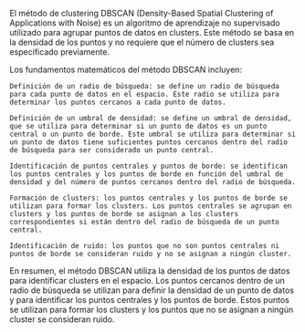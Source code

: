 El método de clustering DBSCAN (Density-Based Spatial Clustering of Applications with Noise) es un algoritmo de aprendizaje no supervisado utilizado para agrupar puntos de datos en clusters. Este método se basa en la densidad de los puntos y no requiere que el número de clusters sea especificado previamente.

Los fundamentos matemáticos del método DBSCAN incluyen:

    Definición de un radio de búsqueda: se define un radio de búsqueda para cada punto de datos en el espacio. Este radio se utiliza para determinar los puntos cercanos a cada punto de datos.

    Definición de un umbral de densidad: se define un umbral de densidad, que se utiliza para determinar si un punto de datos es un punto central o un punto de borde. Este umbral se utiliza para determinar si un punto de datos tiene suficientes puntos cercanos dentro del radio de búsqueda para ser considerado un punto central.

    Identificación de puntos centrales y puntos de borde: se identifican los puntos centrales y los puntos de borde en función del umbral de densidad y del número de puntos cercanos dentro del radio de búsqueda.

    Formación de clusters: los puntos centrales y los puntos de borde se utilizan para formar los clusters. Los puntos centrales se agrupan en clusters y los puntos de borde se asignan a los clusters correspondientes si están dentro del radio de búsqueda de un punto central.

    Identificación de ruido: los puntos que no son puntos centrales ni puntos de borde se consideran ruido y no se asignan a ningún cluster.

En resumen, el método DBSCAN utiliza la densidad de los puntos de datos para identificar clusters en el espacio. Los puntos cercanos dentro de un radio de búsqueda se utilizan para definir la densidad de un punto de datos y para identificar los puntos centrales y los puntos de borde. Estos puntos se utilizan para formar los clusters y los puntos que no se asignan a ningún cluster se consideran ruido.